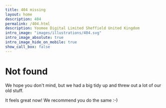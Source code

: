 ```yaml
---
title: 404 missing
layout: home
description: 404
permalink: /404.html
description: Yoomee Digital Limited Sheffield United Kingdom
intro_image: "images/illustrations/404.svg"
intro_image_absolute: true
intro_image_hide_on_mobile: true
show_call_box: false
---
```


# Not found

We hope you don't mind, but we had a big tidy up and threw out a lot of our old stuff. 

It feels great now! We recommend you do the same :-)